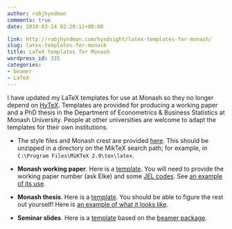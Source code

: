 ```yaml
---
author: robjhyndman
comments: true
date: 2010-03-24 02:20:11+00:00

link: http://robjhyndman.com/hyndsight/latex-templates-for-monash/
slug: latex-templates-for-monash
title: LaTeX templates for Monash
wordpress_id: 315
categories:
- beamer
- LaTeX
---
```


I have updated my LaTeX templates for use at Monash so they no longer depend on [HyTeX](http://robjhyndman.com/hyndsight/latex-preamble/). Templates are provided for producing a working paper and a PhD thesis in the Department of Econometrics & Business Statistics at Monash University. People at other universities are welcome to adapt the templates for their own institutions.



	
  * The style files and Monash crest are provided [here](http://robjhyndman.com/research/monash.zip). This should be unzipped in a directory on the MikTeX search path; for example, in `C:\Program Files\MiKTeX 2.9\tex\latex`.

	
  * **Monash working paper**. Here is a [template](http://www.robjhyndman.com/research/wptemplate.tex). You will need to provide the working paper number (ask Elke) and some [JEL codes](http://www.aeaweb.org/jel/jel_class_system.php). See [an example of its use](http://robjhyndman.com/papers/brca_bw.pdf).

	
  * **Monash thesis**. Here is a [template](http://www.robjhyndman.com/research/thesis.zip). You should be able to figure the rest out yourself! Here is [an example of what it looks like](http://robjhyndman.com/research/thesis.pdf).

	
  * **Seminar slides**. Here is a [template](http://www.robjhyndman.com/research/talktemplate.tex) based on the [beamer package](http://www.ctan.org/pkg/beamer/).


